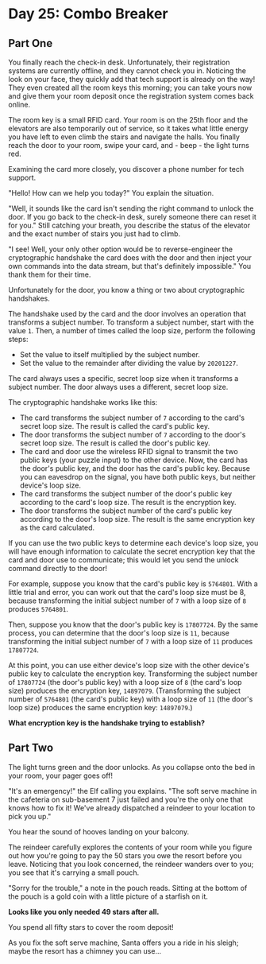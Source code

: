 # Day 25: Combo Breaker

## Part One

You finally reach the check-in desk. Unfortunately, their registration systems are currently offline, and they cannot
check you in. Noticing the look on your face, they quickly add that tech support is already on the way!
They even created all the room keys this morning; you can take yours now and give them your room deposit once the
registration system comes back online.

The room key is a small RFID card. Your room is on the 25th floor and the elevators are also temporarily out of service,
so it takes what little energy you have left to even climb the stairs and navigate the halls. You finally reach the door
to your room, swipe your card, and - beep - the light turns red.

Examining the card more closely, you discover a phone number for tech support.

"Hello! How can we help you today?" You explain the situation.

"Well, it sounds like the card isn't sending the right command to unlock the door. If you go back to the check-in desk,
surely someone there can reset it for you." Still catching your breath, you describe the status of the elevator and the
exact number of stairs you just had to climb.

"I see! Well, your only other option would be to reverse-engineer the cryptographic handshake the card does with the
door and then inject your own commands into the data stream, but that's definitely impossible." You thank them for
their time.

Unfortunately for the door, you know a thing or two about cryptographic handshakes.

The handshake used by the card and the door involves an operation that transforms a subject number.
To transform a subject number, start with the value `1`.
Then, a number of times called the loop size, perform the following steps:

- Set the value to itself multiplied by the subject number.
- Set the value to the remainder after dividing the value by `20201227`.

The card always uses a specific, secret loop size when it transforms a subject number.
The door always uses a different, secret loop size.

The cryptographic handshake works like this:

- The card transforms the subject number of `7` according to the card's secret loop size.
  The result is called the card's public key.
- The door transforms the subject number of `7` according to the door's secret loop size.
  The result is called the door's public key.
- The card and door use the wireless RFID signal to transmit the two public keys (your puzzle input) to the other device.
  Now, the card has the door's public key, and the door has the card's public key. Because you can eavesdrop on the signal,
  you have both public keys, but neither device's loop size.
- The card transforms the subject number of the door's public key according to the card's loop size.
  The result is the encryption key.
- The door transforms the subject number of the card's public key according to the door's loop size.
  The result is the same encryption key as the card calculated.

If you can use the two public keys to determine each device's loop size, you will have enough information to calculate
the secret encryption key that the card and door use to communicate; this would let you send the unlock command directly to the door!

For example, suppose you know that the card's public key is `5764801`. With a little trial and error, you can work out
that the card's loop size must be 8, because transforming the initial subject number of `7` with a loop size of `8` produces `5764801`.

Then, suppose you know that the door's public key is `17807724`.
By the same process, you can determine that the door's loop size is `11`, because transforming the initial subject
number of `7` with a loop size of `11` produces `17807724`.

At this point, you can use either device's loop size with the other device's public key to calculate the encryption key.
Transforming the subject number of `17807724` (the door's public key) with a loop size of `8` (the card's loop size)
produces the encryption key, `14897079`. (Transforming the subject number of `5764801` (the card's public key) with a
loop size of `11` (the door's loop size) produces the same encryption key: `14897079`.)

**What encryption key is the handshake trying to establish?**

## Part Two

The light turns green and the door unlocks. As you collapse onto the bed in your room, your pager goes off!

"It's an emergency!" the Elf calling you explains. "The soft serve machine in the cafeteria on sub-basement 7 just
failed and you're the only one that knows how to fix it! We've already dispatched a reindeer to your location to pick you up."

You hear the sound of hooves landing on your balcony.

The reindeer carefully explores the contents of your room while you figure out how you're going to pay the 50 stars
you owe the resort before you leave. Noticing that you look concerned, the reindeer wanders over to you; you see that
it's carrying a small pouch.

"Sorry for the trouble," a note in the pouch reads. Sitting at the bottom of the pouch is a gold coin with a little
picture of a starfish on it.

**Looks like you only needed 49 stars after all.**

You spend all fifty stars to cover the room deposit!

As you fix the soft serve machine, Santa offers you a ride in his sleigh; maybe the resort has a chimney you can use...
